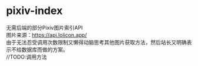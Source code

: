 # pixiv-index
无需后端的部分Pixiv图片索引API   
图片来源：https://api.lolicon.app/   
由于无法忍受调用次数限制又懒得动脑思考其他图片获取方法，然后站长又明确表示不给数据库而做的方案。   
//TODO:调用方法
